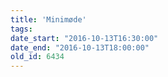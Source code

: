 ```yaml
---
title: 'Minimøde'
tags:
date_start: "2016-10-13T16:30:00"
date_end: "2016-10-13T18:00:00"
old_id: 6434
---
```

